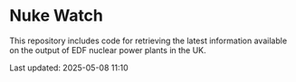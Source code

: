 # Nuke Watch

This repository includes code for retrieving the latest information available on the output of EDF nuclear power plants in the UK.

Last updated: 2025-05-08 11:10